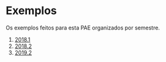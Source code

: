# Exemplos

Os exemplos feitos para esta PAE organizados por semestre.

1. [2018.1](https://github.com/dobbinx3/maua/tree/master/pae/desenvolvimento_de_sites_responsivos_modernos/exemplos/2018_1)
2. [2018.2](https://github.com/dobbinx3/maua/tree/master/pae/desenvolvimento_de_sites_responsivos_modernos/exemplos/2018_2)
3. [2019.2](https://github.com/dobbinx3/maua/tree/master/pae/desenvolvimento_de_sites_responsivos_modernos/exemplos/2019_2)
